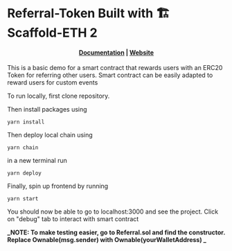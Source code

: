 # Referral-Token Built with 🏗 Scaffold-ETH 2

<h4 align="center">
  <a href="https://docs.scaffoldeth.io">Documentation</a> |
  <a href="https://scaffoldeth.io">Website</a>
</h4>

This is a basic demo for a smart contract that rewards users with an ERC20 Token for referring other users. Smart contract can be easily adapted to reward users for custom events

To run locally, first clone repository.

Then install packages using

```
yarn install
```

Then deploy local chain using

```
yarn chain
```

in a new terminal run

```
yarn deploy
```

Finally, spin up frontend by running

```
yarn start
```

You should now be able to go to localhost:3000 and see the project. Click on "debug" tab to interact with smart contract

**_NOTE: To make testing easier, go to Referral.sol and find the constructor. Replace Ownable(msg.sender) with Ownable(yourWalletAddress) _**
